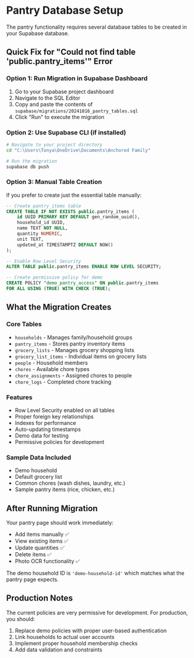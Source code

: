 # Pantry Database Setup

The pantry functionality requires several database tables to be created in your Supabase database. 

## Quick Fix for "Could not find table 'public.pantry_items'" Error

### Option 1: Run Migration in Supabase Dashboard
1. Go to your Supabase project dashboard
2. Navigate to the SQL Editor
3. Copy and paste the contents of `supabase/migrations/20241016_pantry_tables.sql`
4. Click "Run" to execute the migration

### Option 2: Use Supabase CLI (if installed)
```bash
# Navigate to your project directory
cd "C:\Users\Tonya\OneDrive\Documents\Anchored Family"

# Run the migration
supabase db push
```

### Option 3: Manual Table Creation
If you prefer to create just the essential table manually:

```sql
-- Create pantry_items table
CREATE TABLE IF NOT EXISTS public.pantry_items (
    id UUID PRIMARY KEY DEFAULT gen_random_uuid(),
    household_id UUID,
    name TEXT NOT NULL,
    quantity NUMERIC,
    unit TEXT,
    updated_at TIMESTAMPTZ DEFAULT NOW()
);

-- Enable Row Level Security
ALTER TABLE public.pantry_items ENABLE ROW LEVEL SECURITY;

-- Create permissive policy for demo
CREATE POLICY "demo_pantry_access" ON public.pantry_items 
FOR ALL USING (TRUE) WITH CHECK (TRUE);
```

## What the Migration Creates

### Core Tables
- `households` - Manages family/household groups
- `pantry_items` - Stores pantry inventory items
- `grocery_lists` - Manages grocery shopping lists
- `grocery_list_items` - Individual items on grocery lists
- `people` - Household members
- `chores` - Available chore types
- `chore_assignments` - Assigned chores to people
- `chore_logs` - Completed chore tracking

### Features
- Row Level Security enabled on all tables
- Proper foreign key relationships
- Indexes for performance
- Auto-updating timestamps
- Demo data for testing
- Permissive policies for development

### Sample Data Included
- Demo household
- Default grocery list
- Common chores (wash dishes, laundry, etc.)
- Sample pantry items (rice, chicken, etc.)

## After Running Migration

Your pantry page should work immediately:
- Add items manually ✅
- View existing items ✅
- Update quantities ✅
- Delete items ✅
- Photo OCR functionality ✅

The demo household ID is `'demo-household-id'` which matches what the pantry page expects.

## Production Notes

The current policies are very permissive for development. For production, you should:
1. Replace demo policies with proper user-based authentication
2. Link households to actual user accounts
3. Implement proper household membership checks
4. Add data validation and constraints